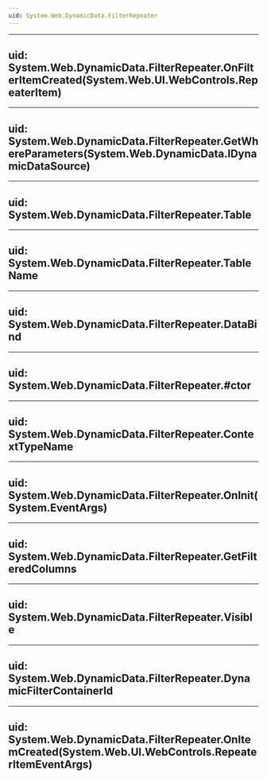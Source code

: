 ```yaml
---
uid: System.Web.DynamicData.FilterRepeater
---
```


---
uid: System.Web.DynamicData.FilterRepeater.OnFilterItemCreated(System.Web.UI.WebControls.RepeaterItem)
---

---
uid: System.Web.DynamicData.FilterRepeater.GetWhereParameters(System.Web.DynamicData.IDynamicDataSource)
---

---
uid: System.Web.DynamicData.FilterRepeater.Table
---

---
uid: System.Web.DynamicData.FilterRepeater.TableName
---

---
uid: System.Web.DynamicData.FilterRepeater.DataBind
---

---
uid: System.Web.DynamicData.FilterRepeater.#ctor
---

---
uid: System.Web.DynamicData.FilterRepeater.ContextTypeName
---

---
uid: System.Web.DynamicData.FilterRepeater.OnInit(System.EventArgs)
---

---
uid: System.Web.DynamicData.FilterRepeater.GetFilteredColumns
---

---
uid: System.Web.DynamicData.FilterRepeater.Visible
---

---
uid: System.Web.DynamicData.FilterRepeater.DynamicFilterContainerId
---

---
uid: System.Web.DynamicData.FilterRepeater.OnItemCreated(System.Web.UI.WebControls.RepeaterItemEventArgs)
---
